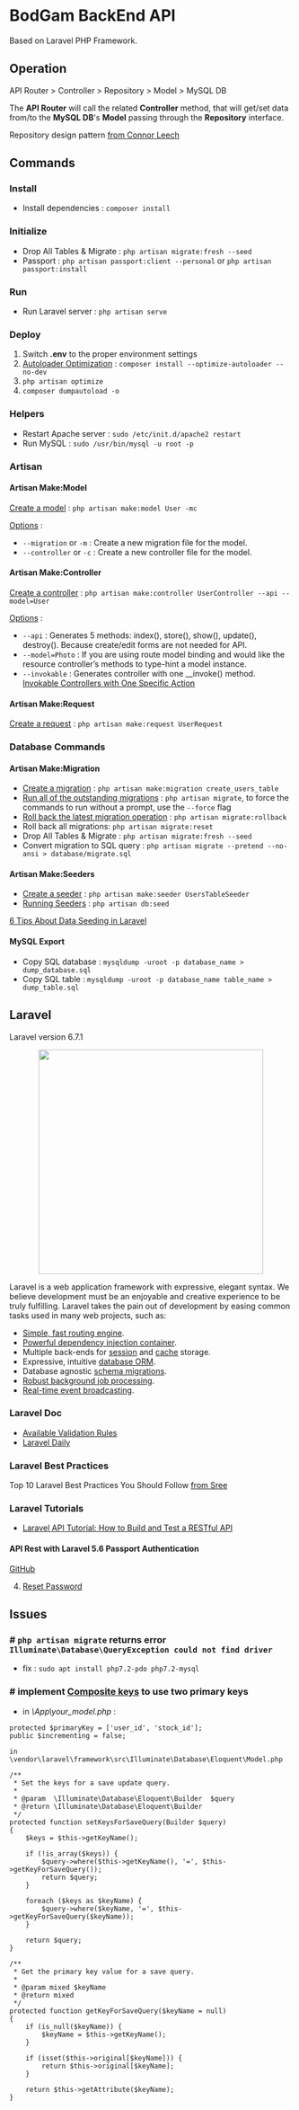 # BodGam BackEnd API

Based on Laravel PHP Framework.

## Operation

API Router > Controller > Repository > Model > MySQL DB

The **API Router** will call the related **Controller** method, that will get/set data from/to the **MySQL DB**'s **Model** passing through the **Repository** interface.

Repository design pattern [from Connor Leech](https://medium.com/employbl/use-the-repository-design-pattern-in-a-laravel-application-13f0b46a3dce)

## Commands

### Install

-   Install dependencies : `composer install`

### Initialize

-   Drop All Tables & Migrate : `php artisan migrate:fresh --seed`
-   Passport : `php artisan passport:client --personal` or `php artisan passport:install`

### Run

-   Run Laravel server : `php artisan serve`

### Deploy

1. Switch **.env** to the proper environment settings
2. [Autoloader Optimization](https://laravel.com/docs/7.x/deployment#autoloader-optimization) : `composer install --optimize-autoloader --no-dev`
3. `php artisan optimize`
4. `composer dumpautoload -o`

### Helpers

-   Restart Apache server : `sudo /etc/init.d/apache2 restart`
-   Run MySQL : `sudo /usr/bin/mysql -u root -p`

### Artisan

#### Artisan Make:Model

[Create a model](https://laravel.com/docs/5.8/eloquent#defining-models) : `php artisan make:model User -mc`

[Options](https://quickadminpanel.com/blog/list-of-21-artisan-make-commands-with-parameters/) :

-   `--migration` or `-m` : Create a new migration file for the model.
-   `--controller` or `-c` : Create a new controller file for the model.

#### Artisan Make:Controller

[Create a controller](https://laravel.com/docs/5.7/controllers) : `php artisan make:controller UserController --api --model=User`

[Options](https://quickadminpanel.com/blog/list-of-21-artisan-make-commands-with-parameters/) :

-   `--api` : Generates 5 methods: index(), store(), show(), update(), destroy(). Because create/edit forms are not needed for API.
-   `--model=Photo` : If you are using route model binding and would like the resource controller’s methods to type-hint a model instance.
-   `--invokable` : Generates controller with one \_\_invoke() method. [Invokable Controllers with One Specific Action](https://laraveldaily.com/invokable-controllers-with-one-specific-action/)

#### Artisan Make:Request

[Create a request](https://medium.com/@kamerk22/the-smart-way-to-handle-request-validation-in-laravel-5e8886279271) : `php artisan make:request UserRequest`

### Database Commands

#### Artisan Make:Migration

-   [Create a migration](https://laravel.com/docs/7.x/migrations#generating-migrations) : `php artisan make:migration create_users_table`
-   [Run all of the outstanding migrations](https://laravel.com/docs/7.x/migrations#running-migrations) : `php artisan migrate`, to force the commands to run without a prompt, use the `--force` flag
-   [Roll back the latest migration operation](https://laravel.com/docs/7.x/migrations#rolling-back-migrations) : `php artisan migrate:rollback`
-   Roll back all migrations: `php artisan migrate:reset`
-   Drop All Tables & Migrate : `php artisan migrate:fresh --seed`
-   Convert migration to SQL query : `php artisan migrate --pretend --no-ansi > database/migrate.sql`

#### Artisan Make:Seeders

-   [Create a seeder](https://laravel.com/docs/7.x/seeding#writing-seeders) : `php artisan make:seeder UsersTableSeeder`
-   [Running Seeders](https://laravel.com/docs/7.x/seeding#running-seeders) : `php artisan db:seed`

[6 Tips About Data Seeding in Laravel](https://laraveldaily.com/10-tips-about-data-seeding-in-laravel/)

#### MySQL Export

-   Copy SQL database : `mysqldump -uroot -p database_name > dump_database.sql`
-   Copy SQL table : `mysqldump -uroot -p database_name table_name > dump_table.sql`

## Laravel

Laravel version 6.7.1

<p align="center"><img src="https://res.cloudinary.com/dtfbvvkyp/image/upload/v1566331377/laravel-logolockup-cmyk-red.svg" width="400"></p>

Laravel is a web application framework with expressive, elegant syntax. We believe development must be an enjoyable and creative experience to be truly fulfilling. Laravel takes the pain out of development by easing common tasks used in many web projects, such as:

-   [Simple, fast routing engine](https://laravel.com/docs/routing).
-   [Powerful dependency injection container](https://laravel.com/docs/container).
-   Multiple back-ends for [session](https://laravel.com/docs/session) and [cache](https://laravel.com/docs/cache) storage.
-   Expressive, intuitive [database ORM](https://laravel.com/docs/eloquent).
-   Database agnostic [schema migrations](https://laravel.com/docs/migrations).
-   [Robust background job processing](https://laravel.com/docs/queues).
-   [Real-time event broadcasting](https://laravel.com/docs/broadcasting).

### Laravel Doc

-   [Available Validation Rules](https://laravel.com/docs/5.8/validation#available-validation-rules)
-   [Laravel Daily](https://laraveldaily.com/)

### Laravel Best Practices

Top 10 Laravel Best Practices You Should Follow [from Sree](https://www.innofied.com/top-10-laravel-best-practices/)

### Laravel Tutorials

-   [Laravel API Tutorial: How to Build and Test a RESTful API](https://www.toptal.com/laravel/restful-laravel-api-tutorial)

#### API Rest with Laravel 5.6 Passport Authentication

[GitHub](https://github.com/modulr/api-laravel-passport)

4.  [Reset Password](https://medium.com/modulr/api-rest-with-laravel-5-6-passport-authentication-reset-password-part-4-50d27455dcca)

## Issues

### # `php artisan migrate` returns error `Illuminate\Database\QueryException could not find driver`

-   fix : `sudo apt install php7.2-pdo php7.2-mysql`

### # implement [Composite keys](https://stackoverflow.com/questions/36332005/laravel-model-with-two-primary-keys-update) to use two primary keys

-   in _\App\your_model.php_ :

```
protected $primaryKey = ['user_id', 'stock_id'];
public $incrementing = false;

in \vendor\laravel\framework\src\Illuminate\Database\Eloquent\Model.php

/**
 * Set the keys for a save update query.
 *
 * @param  \Illuminate\Database\Eloquent\Builder  $query
 * @return \Illuminate\Database\Eloquent\Builder
 */
protected function setKeysForSaveQuery(Builder $query)
{
    $keys = $this->getKeyName();

    if (!is_array($keys)) {
        $query->where($this->getKeyName(), '=', $this->getKeyForSaveQuery());
        return $query;
    }

    foreach ($keys as $keyName) {
        $query->where($keyName, '=', $this->getKeyForSaveQuery($keyName));
    }

    return $query;
}

/**
 * Get the primary key value for a save query.
 *
 * @param mixed $keyName
 * @return mixed
 */
protected function getKeyForSaveQuery($keyName = null)
{
    if (is_null($keyName)) {
        $keyName = $this->getKeyName();
    }

    if (isset($this->original[$keyName])) {
        return $this->original[$keyName];
    }

    return $this->getAttribute($keyName);
}
```
